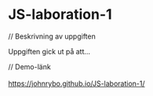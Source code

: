 # JS-laboration-1

// Beskrivning av uppgiften
<p>Uppgiften gick ut på att...</p>

// Demo-länk
<br><br>
https://johnrybo.github.io/JS-laboration-1/
